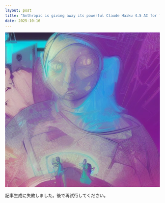 ```yaml
---
layout: post
title: "Anthropic is giving away its powerful Claude Haiku 4.5 AI for free to take on OpenAI"
date: 2025-10-16
---
```


![記事画像](assets/images/20251016_ai.png)

記事生成に失敗しました。後で再試行してください。
